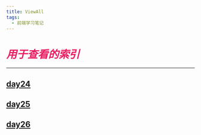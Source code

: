 ```yaml
---
title: ViewAll
tags:
  - 前端学习笔记
---
```


# _<font color=E91E63> 用于查看的索引 </font>_
* * * * * *

## [day24](https://ba1oretto.com/_posts/1970-01-02-day24)
## [day25](https://ba1oretto.com/_posts/1970-01-02-day25)
## [day26](https://ba1oretto.com/_posts/1970-01-02-day26)